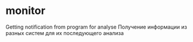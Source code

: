 # monitor

Getting notification from program for analyse
Получение информации из разных систем для их последующего анализа


